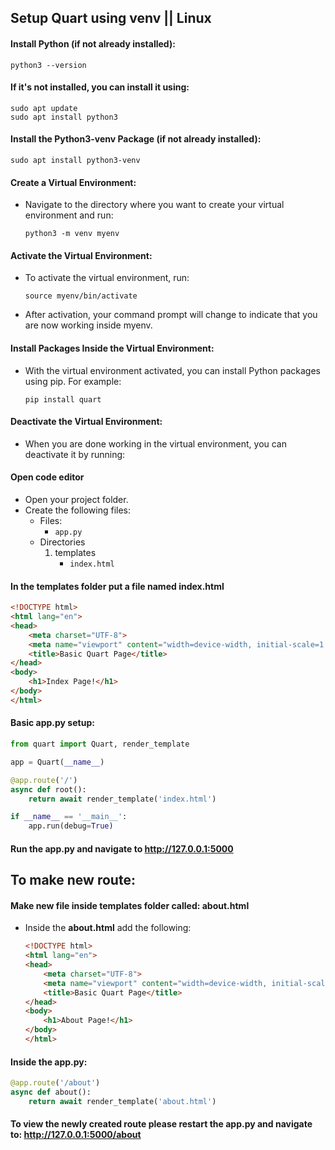 ## Setup Quart using venv || Linux
#### Install Python (if not already installed):
```
python3 --version
```
#### If it's not installed, you can install it using:
```
sudo apt update
sudo apt install python3
```

#### Install the Python3-venv Package (if not already installed):
```
sudo apt install python3-venv
```
#### Create a Virtual Environment:
- Navigate to the directory where you want to create your virtual environment and run:
    ```
    python3 -m venv myenv
    ```
#### Activate the Virtual Environment:
- To activate the virtual environment, run:
    ```
    source myenv/bin/activate
    ```
- After activation, your command prompt will change to indicate that you are now working inside myenv.
#### Install Packages Inside the Virtual Environment:
- With the virtual environment activated, you can install Python packages using pip. For example:
    ```
    pip install quart
    ```
#### Deactivate the Virtual Environment:
- When you are done working in the virtual environment, you can deactivate it by running:

#### Open code editor
- Open your project folder.
- Create the following files:
    - Files:
        * `app.py`
    - Directories
        1. templates
            * `index.html`

#### In the templates folder put a file named __index.html__
```html
<!DOCTYPE html>
<html lang="en">
<head>
    <meta charset="UTF-8">
    <meta name="viewport" content="width=device-width, initial-scale=1.0">
    <title>Basic Quart Page</title>
</head>
<body>
    <h1>Index Page!</h1>
</body>
</html>
```

#### Basic __app.py__ setup:
```python
from quart import Quart, render_template

app = Quart(__name__)

@app.route('/')
async def root():
    return await render_template('index.html')

if __name__ == '__main__':
    app.run(debug=True)
```

#### Run the __app.py__ and navigate to http://127.0.0.1:5000

## To make new route:
#### Make new file inside __templates__ folder called: __about.html__
   - Inside the __about.html__ add the following:
        ```html
        <!DOCTYPE html>
        <html lang="en">
        <head>
            <meta charset="UTF-8">
            <meta name="viewport" content="width=device-width, initial-scale=1.0">
            <title>Basic Quart Page</title>
        </head>
        <body>
            <h1>About Page!</h1>
        </body>
        </html>
        ```

#### Inside the __app.py__:
```python
@app.route('/about')
async def about():
    return await render_template('about.html')
```
#### To view the newly created route please restart the __app.py__ and navigate to: http://127.0.0.1:5000/about
